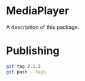 # MediaPlayer

A description of this package.

# Publishing


```bash
git tag 2.1.3
git push --tags
```
